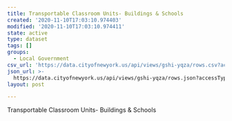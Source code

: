 ```yaml
---
title: Transportable Classroom Units- Buildings & Schools
created: '2020-11-10T17:03:10.974403'
modified: '2020-11-10T17:03:10.974411'
state: active
type: dataset
tags: []
groups:
  - Local Government
csv_url: 'https://data.cityofnewyork.us/api/views/gshi-yqza/rows.csv?accessType=DOWNLOAD'
json_url: >-
  https://data.cityofnewyork.us/api/views/gshi-yqza/rows.json?accessType=DOWNLOAD
layout: post

---
```

Transportable Classroom Units- Buildings & Schools
